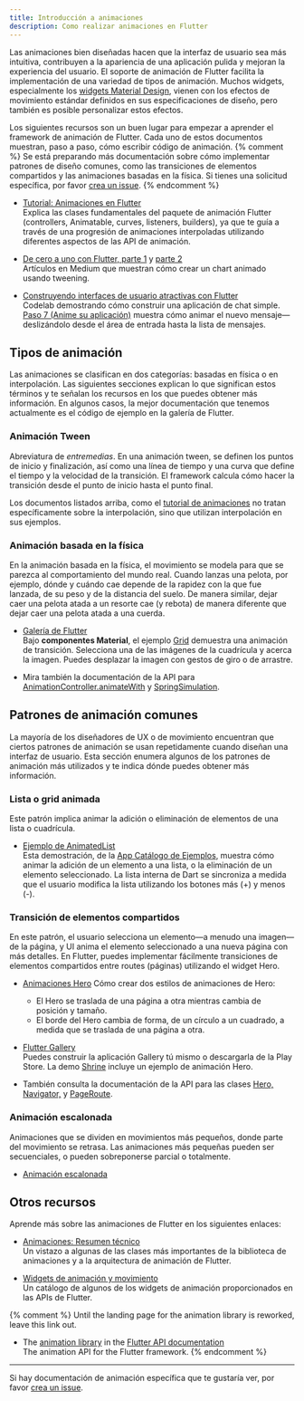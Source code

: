 ```yaml
---
title: Introducción a animaciones
description: Como realizar animaciones en Flutter
---
```


Las animaciones bien diseñadas hacen que la interfaz de usuario sea más intuitiva, 
contribuyen a la apariencia de una aplicación pulida y mejoran 
la experiencia del usuario. El soporte de animación de Flutter facilita la 
implementación de una variedad de tipos de animación.
Muchos widgets, especialmente los 
[widgets Material Design](https://flutter.io/widgets/material/),
vienen con los efectos de movimiento estándar definidos en sus especificaciones de 
diseño, pero también es posible personalizar estos efectos.

Los siguientes recursos son un buen lugar para empezar a aprender el 
framework de animación de Flutter. Cada uno de estos documentos muestran, 
paso a paso, cómo escribir código de animación.
{% comment %}
Se está preparando más documentación sobre cómo implementar patrones 
de diseño comunes, 
como las transiciones de elementos compartidos y las animaciones basadas en la física.
Si tienes una solicitud específica, por favor 
[crea un issue](https://github.com/flutter/flutter/issues).
{% endcomment %}

* [Tutorial: Animaciones en Flutter](/tutorials/animation/)<br>
Explica las clases fundamentales del paquete de animación Flutter 
(controllers, Animatable, curves, listeners, builders), ya que te 
guía a través de una progresión de animaciones interpoladas utilizando 
diferentes aspectos de las API de animación.

* [De cero a uno con Flutter, parte 
1](https://medium.com/dartlang/zero-to-one-with-flutter-43b13fd7b354) y [parte
2](https://medium.com/dartlang/zero-to-one-with-flutter-part-two-5aa2f06655cb)<br>
Artículos en Medium que muestran cómo crear un chart animado usando tweening.

* [Construyendo interfaces de usuario atractivas con 
Flutter](https://codelabs.developers.google.com/codelabs/flutter)<br>
Codelab demostrando cómo construir una aplicación de chat simple. [Paso 7 (Anime su 
aplicación)](https://codelabs.developers.google.com/codelabs/flutter#6)
muestra cómo animar el nuevo mensaje&mdash;deslizándolo desde el área de entrada 
hasta la lista de mensajes.

## Tipos de animación

Las animaciones se clasifican en dos categorías: basadas en física o en interpolación.
Las siguientes secciones explican lo que significan estos términos y te 
señalan los recursos en los que puedes obtener más información. 
En algunos casos, la mejor documentación que tenemos actualmente es el código de 
ejemplo en la galería de Flutter.

### Animación Tween 

Abreviatura de _entremedias_. En una animación tween, se definen los puntos de 
inicio y finalización, así como una línea de tiempo y una curva que define 
el tiempo y la velocidad de la transición. El framework calcula 
cómo hacer la transición desde el punto de inicio hasta 
el punto final.

Los documentos listados arriba, como el [tutorial de 
animaciones](/tutorials/animation/) no tratan específicamente 
sobre la interpolación, sino que utilizan interpolación en sus ejemplos.

### Animación basada en la física

En la animación basada en la física, el movimiento se modela para que se parezca 
al comportamiento del mundo real. Cuando lanzas una pelota, por ejemplo, dónde y 
cuándo cae depende de la rapidez con la que fue lanzada, de su peso y de la 
distancia del suelo. De manera similar, dejar caer una pelota atada a un 
resorte cae (y rebota) de manera diferente que dejar caer una pelota atada a una cuerda.

* [Galería de Flutter](https://github.com/flutter/flutter/tree/master/examples/flutter_gallery)<br>
Bajo **componentes Material**, el ejemplo 
[Grid](https://github.com/flutter/flutter/blob/master/examples/flutter_gallery/lib/demo/material/grid_list_demo.dart) 
demuestra una animación de transición. Selecciona una de las 
imágenes de la cuadrícula y acerca la imagen. Puedes desplazar la imagen con 
gestos de giro o de arrastre.

* Mira también la documentación de la API para
[AnimationController.animateWith](https://docs.flutter.io/flutter/animation/AnimationController/animateWith.html) y
[SpringSimulation](https://docs.flutter.io/flutter/physics/SpringSimulation-class.html).

## Patrones de animación comunes

La mayoría de los diseñadores de UX o de movimiento encuentran que ciertos patrones de animación se 
usan repetidamente cuando diseñan una interfaz de usuario. Esta sección enumera algunos de los 
patrones de animación más utilizados y te indica dónde puedes obtener más información.

### Lista o grid animada
Este patrón implica animar la adición o eliminación de elementos de una 
lista o cuadrícula.

* [Ejemplo de AnimatedList](/catalog/samples/animated-list/)<br>
Esta demostración, de la [App Catálogo de Ejemplos](/catalog/samples), muestra cómo 
animar la adición de un elemento a una lista, o la eliminación de un elemento seleccionado.
La lista interna de Dart se sincroniza a medida que el usuario modifica la 
lista utilizando los botones más (+) y menos (-).

### Transición de elementos compartidos

En este patrón, el usuario selecciona un elemento&mdash;a menudo una 
imagen&mdash;de la página, y UI anima el elemento seleccionado a una 
nueva página con más detalles. En Flutter, puedes implementar fácilmente 
transiciones de elementos compartidos entre routes (páginas) utilizando el widget Hero.

* [Animaciones Hero](/animations/hero-animations/)
Cómo crear dos estilos de animaciones de Hero:
  * El Hero se traslada de una página a otra mientras cambia de posición 
  y tamaño.
  * El borde del Hero cambia de forma, de un círculo a un cuadrado, a medida 
  que se traslada de una página a otra.

* [Flutter Gallery](https://github.com/flutter/flutter/tree/master/examples/flutter_gallery)<br>
Puedes construir la aplicación Gallery tú mismo o descargarla de la Play Store.
La demo [Shrine](https://github.com/flutter/flutter/blob/master/examples/flutter_gallery/lib/demo/shrine_demo.dart) 
incluye un ejemplo de animación Hero.

* También consulta la documentación de la API para las clases 
[Hero,](https://docs.flutter.io/flutter/widgets/Hero-class.html)
[Navigator,](https://docs.flutter.io/flutter/widgets/Navigator-class.html) 
y
[PageRoute](https://docs.flutter.io/flutter/widgets/PageRoute-class.html).

### Animación escalonada

Animaciones que se dividen en movimientos más pequeños, donde parte del movimiento se retrasa. 
Las animaciones más pequeñas pueden ser secuenciales, o pueden sobreponerse parcial o totalmente.

* [Animación escalonada](/animations/staggered-animations/)

<!-- Save so I can remember how to add it back later.
<img src="/images/ic_new_releases_black_24px.svg" alt="this doc is new!"> NEW<br>
-->

## Otros recursos

Aprende más sobre las animaciones de Flutter en los siguientes enlaces:

* [Animaciones: Resumen técnico](/animations/overview.html)<br>
Un vistazo a algunas de las clases más importantes de la biblioteca de animaciones y a 
la arquitectura de animación de Flutter.

* [Widgets de animación y movimiento](/widgets/animation/)<br>
Un catálogo de algunos de los widgets de animación proporcionados en las APIs de Flutter.

{% comment %}
Until the landing page for the animation library is reworked, leave this
link out.
* The [animation
library](https://docs.flutter.io/flutter/animation/animation-library.html)
in the [Flutter API documentation](https://docs.flutter.io/)<br>
The animation API for the Flutter framework.
{% endcomment %}

<hr>

Si hay documentación de animación específica que te gustaría ver, por favor 
[crea un issue](https://github.com/flutter/flutter/issues).


